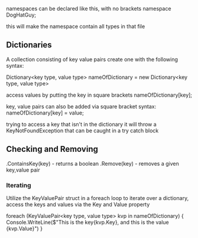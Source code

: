 namespaces can be declared like this, with no brackets
namespace DogHatGuy;

this will make the namespace contain all types in that file

## Dictionaries
A collection consisting of key value pairs
create one with the following syntax:

Dictionary<key type, value type> nameOfDictionary = new Dictionary<key type, value type>


access values by putting the key in square brackets
nameOfDictionary[key];



key, value pairs can also be added via square bracket syntax:
nameOfDictionary[key] = value;


trying to access a key that isn't in the dictionary it will throw a KeyNotFoundException that can be caught in a try catch block

## Checking and Removing
.ContainsKey(key) - returns a boolean
.Remove(key)      - removes a given key,value pair

### Iterating
Utilize the KeyValuePair struct in a foreach loop to iterate over a dictionary, access the keys and values via the Key and Value property

foreach (KeyValuePair<key type, value type> kvp in nameOfDictionary)
{
    Console.WriteLine($"This is the key{kvp.Key}, and this is the value {kvp.Value}")
}